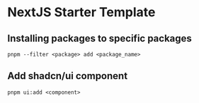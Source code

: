 # NextJS Starter Template

## Installing packages to specific packages

```
pnpm --filter <package> add <package_name>
```

## Add shadcn/ui component

```
pnpm ui:add <component>
```
